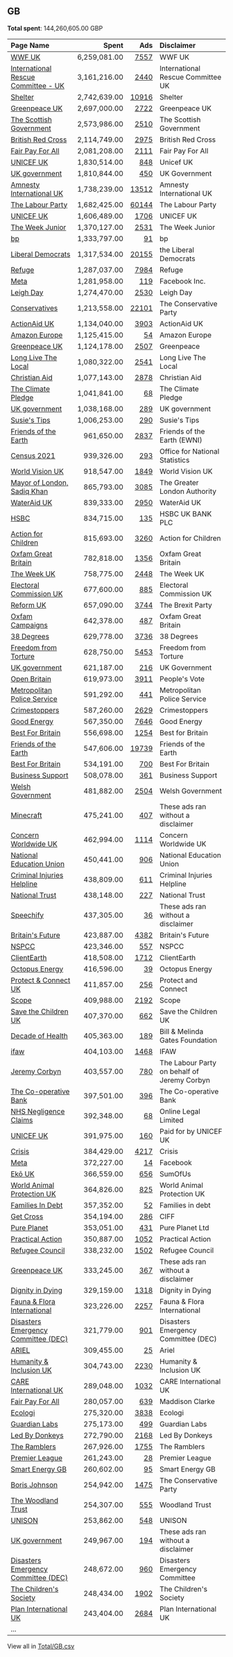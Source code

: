 ## GB
**Total spent**: 144,260,605.00 GBP

|Page Name|Spent|Ads|Disclaimer|
|:---|---:|---:|:---|
|[WWF UK](https://www.facebook.com/311627208673)|6,259,081.00|[7557](https://www.facebook.com/ads/library/?active_status=all&ad_type=political_and_issue_ads&country=GB&view_all_page_id=311627208673&search_type=page&media_type=all)|WWF UK|
|[International Rescue Committee - UK](https://www.facebook.com/220543443746)|3,161,216.00|[2440](https://www.facebook.com/ads/library/?active_status=all&ad_type=political_and_issue_ads&country=GB&view_all_page_id=220543443746&search_type=page&media_type=all)|International Rescue Committee UK|
|[Shelter](https://www.facebook.com/10677003998)|2,742,639.00|[10916](https://www.facebook.com/ads/library/?active_status=all&ad_type=political_and_issue_ads&country=GB&view_all_page_id=10677003998&search_type=page&media_type=all)|Shelter|
|[Greenpeace UK](https://www.facebook.com/9250349228)|2,697,000.00|[2722](https://www.facebook.com/ads/library/?active_status=all&ad_type=political_and_issue_ads&country=GB&view_all_page_id=9250349228&search_type=page&media_type=all)|Greenpeace UK|
|[The Scottish Government](https://www.facebook.com/200786289976224)|2,573,986.00|[2510](https://www.facebook.com/ads/library/?active_status=all&ad_type=political_and_issue_ads&country=GB&view_all_page_id=200786289976224&search_type=page&media_type=all)|The Scottish Government|
|[British Red Cross](https://www.facebook.com/26698813123)|2,114,749.00|[2975](https://www.facebook.com/ads/library/?active_status=all&ad_type=political_and_issue_ads&country=GB&view_all_page_id=26698813123&search_type=page&media_type=all)|British Red Cross|
|[Fair Pay For All](https://www.facebook.com/102639461303190)|2,081,208.00|[2111](https://www.facebook.com/ads/library/?active_status=all&ad_type=political_and_issue_ads&country=GB&view_all_page_id=102639461303190&search_type=page&media_type=all)|Fair Pay For All|
|[UNICEF UK](https://www.facebook.com/7715002593)|1,830,514.00|[848](https://www.facebook.com/ads/library/?active_status=all&ad_type=political_and_issue_ads&country=GB&view_all_page_id=7715002593&search_type=page&media_type=all)|Unicef UK|
|[UK government](https://www.facebook.com/408582579294175)|1,810,844.00|[450](https://www.facebook.com/ads/library/?active_status=all&ad_type=political_and_issue_ads&country=GB&view_all_page_id=408582579294175&search_type=page&media_type=all)|UK Government|
|[Amnesty International UK](https://www.facebook.com/7624294394)|1,738,239.00|[13512](https://www.facebook.com/ads/library/?active_status=all&ad_type=political_and_issue_ads&country=GB&view_all_page_id=7624294394&search_type=page&media_type=all)|Amnesty International UK|
|[The Labour Party](https://www.facebook.com/25749647410)|1,682,425.00|[60144](https://www.facebook.com/ads/library/?active_status=all&ad_type=political_and_issue_ads&country=GB&view_all_page_id=25749647410&search_type=page&media_type=all)|The Labour Party|
|[UNICEF UK](https://www.facebook.com/7715002593)|1,606,489.00|[1706](https://www.facebook.com/ads/library/?active_status=all&ad_type=political_and_issue_ads&country=GB&view_all_page_id=7715002593&search_type=page&media_type=all)|UNICEF UK|
|[The Week Junior](https://www.facebook.com/799576543492660)|1,370,127.00|[2531](https://www.facebook.com/ads/library/?active_status=all&ad_type=political_and_issue_ads&country=GB&view_all_page_id=799576543492660&search_type=page&media_type=all)|The Week Junior|
|[bp](https://www.facebook.com/345463602161853)|1,333,797.00|[91](https://www.facebook.com/ads/library/?active_status=all&ad_type=political_and_issue_ads&country=GB&view_all_page_id=345463602161853&search_type=page&media_type=all)|bp|
|[Liberal Democrats](https://www.facebook.com/5883973269)|1,317,534.00|[20155](https://www.facebook.com/ads/library/?active_status=all&ad_type=political_and_issue_ads&country=GB&view_all_page_id=5883973269&search_type=page&media_type=all)|the Liberal Democrats|
|[Refuge](https://www.facebook.com/158077247591710)|1,287,037.00|[7984](https://www.facebook.com/ads/library/?active_status=all&ad_type=political_and_issue_ads&country=GB&view_all_page_id=158077247591710&search_type=page&media_type=all)|Refuge|
|[Meta](https://www.facebook.com/108824017345866)|1,281,958.00|[119](https://www.facebook.com/ads/library/?active_status=all&ad_type=political_and_issue_ads&country=GB&view_all_page_id=108824017345866&search_type=page&media_type=all)|Facebook Inc.|
|[Leigh Day](https://www.facebook.com/514212165305248)|1,274,470.00|[2530](https://www.facebook.com/ads/library/?active_status=all&ad_type=political_and_issue_ads&country=GB&view_all_page_id=514212165305248&search_type=page&media_type=all)|Leigh Day|
|[Conservatives](https://www.facebook.com/8807334278)|1,213,558.00|[22101](https://www.facebook.com/ads/library/?active_status=all&ad_type=political_and_issue_ads&country=GB&view_all_page_id=8807334278&search_type=page&media_type=all)|The Conservative Party|
|[ActionAid UK](https://www.facebook.com/39605200520)|1,134,040.00|[3903](https://www.facebook.com/ads/library/?active_status=all&ad_type=political_and_issue_ads&country=GB&view_all_page_id=39605200520&search_type=page&media_type=all)|ActionAid UK|
|[Amazon Europe](https://www.facebook.com/106626487721376)|1,125,415.00|[54](https://www.facebook.com/ads/library/?active_status=all&ad_type=political_and_issue_ads&country=GB&view_all_page_id=106626487721376&search_type=page&media_type=all)|Amazon Europe|
|[Greenpeace UK](https://www.facebook.com/9250349228)|1,124,178.00|[2507](https://www.facebook.com/ads/library/?active_status=all&ad_type=political_and_issue_ads&country=GB&view_all_page_id=9250349228&search_type=page&media_type=all)|Greenpeace|
|[Long Live The Local](https://www.facebook.com/211614899544570)|1,080,322.00|[2541](https://www.facebook.com/ads/library/?active_status=all&ad_type=political_and_issue_ads&country=GB&view_all_page_id=211614899544570&search_type=page&media_type=all)|Long Live The Local|
|[Christian Aid](https://www.facebook.com/7043497714)|1,077,143.00|[2878](https://www.facebook.com/ads/library/?active_status=all&ad_type=political_and_issue_ads&country=GB&view_all_page_id=7043497714&search_type=page&media_type=all)|Christian Aid|
|[The Climate Pledge](https://www.facebook.com/103355385129734)|1,041,841.00|[68](https://www.facebook.com/ads/library/?active_status=all&ad_type=political_and_issue_ads&country=GB&view_all_page_id=103355385129734&search_type=page&media_type=all)|The Climate Pledge|
|[UK government](https://www.facebook.com/408582579294175)|1,038,168.00|[289](https://www.facebook.com/ads/library/?active_status=all&ad_type=political_and_issue_ads&country=GB&view_all_page_id=408582579294175&search_type=page&media_type=all)|UK government|
|[Susie's Tips](https://www.facebook.com/100771226087265)|1,006,253.00|[290](https://www.facebook.com/ads/library/?active_status=all&ad_type=political_and_issue_ads&country=GB&view_all_page_id=100771226087265&search_type=page&media_type=all)|Susie's Tips|
|[Friends of the Earth](https://www.facebook.com/110861655604080)|961,650.00|[2837](https://www.facebook.com/ads/library/?active_status=all&ad_type=political_and_issue_ads&country=GB&view_all_page_id=110861655604080&search_type=page&media_type=all)|Friends of the Earth (EWNI)|
|[Census 2021](https://www.facebook.com/684700375316141)|939,326.00|[293](https://www.facebook.com/ads/library/?active_status=all&ad_type=political_and_issue_ads&country=GB&view_all_page_id=684700375316141&search_type=page&media_type=all)|Office for National Statistics|
|[World Vision UK](https://www.facebook.com/121936349543)|918,547.00|[1849](https://www.facebook.com/ads/library/?active_status=all&ad_type=political_and_issue_ads&country=GB&view_all_page_id=121936349543&search_type=page&media_type=all)|World Vision UK|
|[Mayor of London, Sadiq Khan](https://www.facebook.com/360322167647280)|865,793.00|[3085](https://www.facebook.com/ads/library/?active_status=all&ad_type=political_and_issue_ads&country=GB&view_all_page_id=360322167647280&search_type=page&media_type=all)|The Greater London Authority|
|[WaterAid UK](https://www.facebook.com/7527864602)|839,333.00|[2950](https://www.facebook.com/ads/library/?active_status=all&ad_type=political_and_issue_ads&country=GB&view_all_page_id=7527864602&search_type=page&media_type=all)|WaterAid UK|
|[HSBC](https://www.facebook.com/594815570615947)|834,715.00|[135](https://www.facebook.com/ads/library/?active_status=all&ad_type=political_and_issue_ads&country=GB&view_all_page_id=594815570615947&search_type=page&media_type=all)|HSBC UK BANK PLC|
|[Action for Children](https://www.facebook.com/97708339756)|815,693.00|[3260](https://www.facebook.com/ads/library/?active_status=all&ad_type=political_and_issue_ads&country=GB&view_all_page_id=97708339756&search_type=page&media_type=all)|Action for Children|
|[Oxfam Great Britain](https://www.facebook.com/7214031395)|782,818.00|[1356](https://www.facebook.com/ads/library/?active_status=all&ad_type=political_and_issue_ads&country=GB&view_all_page_id=7214031395&search_type=page&media_type=all)|Oxfam Great Britain|
|[The Week UK](https://www.facebook.com/177855115588808)|758,775.00|[2448](https://www.facebook.com/ads/library/?active_status=all&ad_type=political_and_issue_ads&country=GB&view_all_page_id=177855115588808&search_type=page&media_type=all)|The Week UK|
|[Electoral Commission UK](https://www.facebook.com/841894835830532)|677,600.00|[885](https://www.facebook.com/ads/library/?active_status=all&ad_type=political_and_issue_ads&country=GB&view_all_page_id=841894835830532&search_type=page&media_type=all)|Electoral Commission UK|
|[Reform UK](https://www.facebook.com/230416667843105)|657,090.00|[3744](https://www.facebook.com/ads/library/?active_status=all&ad_type=political_and_issue_ads&country=GB&view_all_page_id=230416667843105&search_type=page&media_type=all)|The Brexit Party|
|[Oxfam Campaigns](https://www.facebook.com/348366988862054)|642,378.00|[487](https://www.facebook.com/ads/library/?active_status=all&ad_type=political_and_issue_ads&country=GB&view_all_page_id=348366988862054&search_type=page&media_type=all)|Oxfam Great Britain|
|[38 Degrees](https://www.facebook.com/200006375787)|629,778.00|[3736](https://www.facebook.com/ads/library/?active_status=all&ad_type=political_and_issue_ads&country=GB&view_all_page_id=200006375787&search_type=page&media_type=all)|38 Degrees|
|[Freedom from Torture](https://www.facebook.com/208573062515662)|628,750.00|[5453](https://www.facebook.com/ads/library/?active_status=all&ad_type=political_and_issue_ads&country=GB&view_all_page_id=208573062515662&search_type=page&media_type=all)|Freedom from Torture|
|[UK government](https://www.facebook.com/408582579294175)|621,187.00|[216](https://www.facebook.com/ads/library/?active_status=all&ad_type=political_and_issue_ads&country=GB&view_all_page_id=408582579294175&search_type=page&media_type=all)|UK Government|
|[Open Britain](https://www.facebook.com/748608695327755)|619,973.00|[3911](https://www.facebook.com/ads/library/?active_status=all&ad_type=political_and_issue_ads&country=GB&view_all_page_id=748608695327755&search_type=page&media_type=all)|People's Vote|
|[Metropolitan Police Service](https://www.facebook.com/260012884055691)|591,292.00|[441](https://www.facebook.com/ads/library/?active_status=all&ad_type=political_and_issue_ads&country=GB&view_all_page_id=260012884055691&search_type=page&media_type=all)|Metropolitan Police Service|
|[Crimestoppers](https://www.facebook.com/13047522725)|587,260.00|[2629](https://www.facebook.com/ads/library/?active_status=all&ad_type=political_and_issue_ads&country=GB&view_all_page_id=13047522725&search_type=page&media_type=all)|Crimestoppers|
|[Good Energy](https://www.facebook.com/139695000173)|567,350.00|[7646](https://www.facebook.com/ads/library/?active_status=all&ad_type=political_and_issue_ads&country=GB&view_all_page_id=139695000173&search_type=page&media_type=all)|Good Energy|
|[Best For Britain](https://www.facebook.com/1863944713844924)|556,698.00|[1254](https://www.facebook.com/ads/library/?active_status=all&ad_type=political_and_issue_ads&country=GB&view_all_page_id=1863944713844924&search_type=page&media_type=all)|Best for Britain|
|[Friends of the Earth](https://www.facebook.com/110861655604080)|547,606.00|[19739](https://www.facebook.com/ads/library/?active_status=all&ad_type=political_and_issue_ads&country=GB&view_all_page_id=110861655604080&search_type=page&media_type=all)|Friends of the Earth|
|[Best For Britain](https://www.facebook.com/1863944713844924)|534,191.00|[700](https://www.facebook.com/ads/library/?active_status=all&ad_type=political_and_issue_ads&country=GB&view_all_page_id=1863944713844924&search_type=page&media_type=all)|Best For Britain|
|[Business Support](https://www.facebook.com/298035250243527)|508,078.00|[361](https://www.facebook.com/ads/library/?active_status=all&ad_type=political_and_issue_ads&country=GB&view_all_page_id=298035250243527&search_type=page&media_type=all)|Business Support|
|[Welsh Government](https://www.facebook.com/165099760197787)|481,882.00|[2504](https://www.facebook.com/ads/library/?active_status=all&ad_type=political_and_issue_ads&country=GB&view_all_page_id=165099760197787&search_type=page&media_type=all)|Welsh Government|
|[Minecraft](https://www.facebook.com/165039663531531)|475,241.00|[407](https://www.facebook.com/ads/library/?active_status=all&ad_type=political_and_issue_ads&country=GB&view_all_page_id=165039663531531&search_type=page&media_type=all)|These ads ran without a disclaimer|
|[Concern Worldwide UK](https://www.facebook.com/310531132443420)|462,994.00|[1114](https://www.facebook.com/ads/library/?active_status=all&ad_type=political_and_issue_ads&country=GB&view_all_page_id=310531132443420&search_type=page&media_type=all)|Concern Worldwide UK|
|[National Education Union](https://www.facebook.com/241312696375349)|450,441.00|[906](https://www.facebook.com/ads/library/?active_status=all&ad_type=political_and_issue_ads&country=GB&view_all_page_id=241312696375349&search_type=page&media_type=all)|National Education Union|
|[Criminal Injuries Helpline](https://www.facebook.com/365948210785448)|438,809.00|[611](https://www.facebook.com/ads/library/?active_status=all&ad_type=political_and_issue_ads&country=GB&view_all_page_id=365948210785448&search_type=page&media_type=all)|Criminal Injuries Helpline|
|[National Trust](https://www.facebook.com/13533633585)|438,148.00|[227](https://www.facebook.com/ads/library/?active_status=all&ad_type=political_and_issue_ads&country=GB&view_all_page_id=13533633585&search_type=page&media_type=all)|National Trust|
|[Speechify](https://www.facebook.com/248986568895243)|437,305.00|[36](https://www.facebook.com/ads/library/?active_status=all&ad_type=political_and_issue_ads&country=GB&view_all_page_id=248986568895243&search_type=page&media_type=all)|These ads ran without a disclaimer|
|[Britain's Future](https://www.facebook.com/1625300137516491)|423,887.00|[4382](https://www.facebook.com/ads/library/?active_status=all&ad_type=political_and_issue_ads&country=GB&view_all_page_id=1625300137516491&search_type=page&media_type=all)|Britain's Future|
|[NSPCC](https://www.facebook.com/10114144851)|423,346.00|[557](https://www.facebook.com/ads/library/?active_status=all&ad_type=political_and_issue_ads&country=GB&view_all_page_id=10114144851&search_type=page&media_type=all)|NSPCC|
|[ClientEarth](https://www.facebook.com/21242962092)|418,508.00|[1712](https://www.facebook.com/ads/library/?active_status=all&ad_type=political_and_issue_ads&country=GB&view_all_page_id=21242962092&search_type=page&media_type=all)|ClientEarth|
|[Octopus Energy](https://www.facebook.com/1885848078306065)|416,596.00|[39](https://www.facebook.com/ads/library/?active_status=all&ad_type=political_and_issue_ads&country=GB&view_all_page_id=1885848078306065&search_type=page&media_type=all)|Octopus Energy|
|[Protect & Connect UK](https://www.facebook.com/536434487252084)|411,857.00|[256](https://www.facebook.com/ads/library/?active_status=all&ad_type=political_and_issue_ads&country=GB&view_all_page_id=536434487252084&search_type=page&media_type=all)|Protect and Connect|
|[Scope](https://www.facebook.com/358706239805)|409,988.00|[2192](https://www.facebook.com/ads/library/?active_status=all&ad_type=political_and_issue_ads&country=GB&view_all_page_id=358706239805&search_type=page&media_type=all)|Scope|
|[Save the Children UK](https://www.facebook.com/117476785190)|407,370.00|[662](https://www.facebook.com/ads/library/?active_status=all&ad_type=political_and_issue_ads&country=GB&view_all_page_id=117476785190&search_type=page&media_type=all)|Save the Children UK|
|[Decade of Health](https://www.facebook.com/106873717802893)|405,363.00|[189](https://www.facebook.com/ads/library/?active_status=all&ad_type=political_and_issue_ads&country=GB&view_all_page_id=106873717802893&search_type=page&media_type=all)|Bill & Melinda Gates Foundation|
|[ifaw](https://www.facebook.com/353224381469808)|404,103.00|[1468](https://www.facebook.com/ads/library/?active_status=all&ad_type=political_and_issue_ads&country=GB&view_all_page_id=353224381469808&search_type=page&media_type=all)|IFAW|
|[Jeremy Corbyn](https://www.facebook.com/330250343871)|403,557.00|[780](https://www.facebook.com/ads/library/?active_status=all&ad_type=political_and_issue_ads&country=GB&view_all_page_id=330250343871&search_type=page&media_type=all)|The Labour Party on behalf of Jeremy Corbyn|
|[The Co-operative Bank](https://www.facebook.com/722939897742608)|397,501.00|[396](https://www.facebook.com/ads/library/?active_status=all&ad_type=political_and_issue_ads&country=GB&view_all_page_id=722939897742608&search_type=page&media_type=all)|The Co-operative Bank|
|[NHS Negligence Claims](https://www.facebook.com/912590792245688)|392,348.00|[68](https://www.facebook.com/ads/library/?active_status=all&ad_type=political_and_issue_ads&country=GB&view_all_page_id=912590792245688&search_type=page&media_type=all)|Online Legal Limited|
|[UNICEF UK](https://www.facebook.com/7715002593)|391,975.00|[160](https://www.facebook.com/ads/library/?active_status=all&ad_type=political_and_issue_ads&country=GB&view_all_page_id=7715002593&search_type=page&media_type=all)|Paid for by UNICEF UK|
|[Crisis](https://www.facebook.com/6447117653)|384,429.00|[4217](https://www.facebook.com/ads/library/?active_status=all&ad_type=political_and_issue_ads&country=GB&view_all_page_id=6447117653&search_type=page&media_type=all)|Crisis|
|[Meta](https://www.facebook.com/102695048568641)|372,227.00|[14](https://www.facebook.com/ads/library/?active_status=all&ad_type=political_and_issue_ads&country=GB&view_all_page_id=102695048568641&search_type=page&media_type=all)|Facebook|
|[Ekō UK](https://www.facebook.com/112712550420527)|366,559.00|[656](https://www.facebook.com/ads/library/?active_status=all&ad_type=political_and_issue_ads&country=GB&view_all_page_id=112712550420527&search_type=page&media_type=all)|SumOfUs|
|[World Animal Protection UK](https://www.facebook.com/35671512696)|364,826.00|[825](https://www.facebook.com/ads/library/?active_status=all&ad_type=political_and_issue_ads&country=GB&view_all_page_id=35671512696&search_type=page&media_type=all)|World Animal Protection UK|
|[Families In Debt](https://www.facebook.com/2558329857727118)|357,352.00|[52](https://www.facebook.com/ads/library/?active_status=all&ad_type=political_and_issue_ads&country=GB&view_all_page_id=2558329857727118&search_type=page&media_type=all)|Families in debt|
|[Get Cross](https://www.facebook.com/103242011148597)|354,194.00|[286](https://www.facebook.com/ads/library/?active_status=all&ad_type=political_and_issue_ads&country=GB&view_all_page_id=103242011148597&search_type=page&media_type=all)|CIFF|
|[Pure Planet](https://www.facebook.com/1855491614716590)|353,051.00|[431](https://www.facebook.com/ads/library/?active_status=all&ad_type=political_and_issue_ads&country=GB&view_all_page_id=1855491614716590&search_type=page&media_type=all)|Pure Planet Ltd|
|[Practical Action](https://www.facebook.com/11965205188)|350,887.00|[1052](https://www.facebook.com/ads/library/?active_status=all&ad_type=political_and_issue_ads&country=GB&view_all_page_id=11965205188&search_type=page&media_type=all)|Practical Action|
|[Refugee Council](https://www.facebook.com/40409120801)|338,232.00|[1502](https://www.facebook.com/ads/library/?active_status=all&ad_type=political_and_issue_ads&country=GB&view_all_page_id=40409120801&search_type=page&media_type=all)|Refugee Council|
|[Greenpeace UK](https://www.facebook.com/9250349228)|333,245.00|[367](https://www.facebook.com/ads/library/?active_status=all&ad_type=political_and_issue_ads&country=GB&view_all_page_id=9250349228&search_type=page&media_type=all)|These ads ran without a disclaimer|
|[Dignity in Dying](https://www.facebook.com/47612991154)|329,159.00|[1318](https://www.facebook.com/ads/library/?active_status=all&ad_type=political_and_issue_ads&country=GB&view_all_page_id=47612991154&search_type=page&media_type=all)|Dignity in Dying|
|[Fauna & Flora International](https://www.facebook.com/89151782746)|323,226.00|[2257](https://www.facebook.com/ads/library/?active_status=all&ad_type=political_and_issue_ads&country=GB&view_all_page_id=89151782746&search_type=page&media_type=all)|Fauna & Flora International|
|[Disasters Emergency Committee (DEC)](https://www.facebook.com/33268280976)|321,779.00|[901](https://www.facebook.com/ads/library/?active_status=all&ad_type=political_and_issue_ads&country=GB&view_all_page_id=33268280976&search_type=page&media_type=all)|Disasters Emergency Committee (DEC)|
|[ARIEL](https://www.facebook.com/424185644285092)|309,455.00|[25](https://www.facebook.com/ads/library/?active_status=all&ad_type=political_and_issue_ads&country=GB&view_all_page_id=424185644285092&search_type=page&media_type=all)|Ariel|
|[Humanity & Inclusion UK](https://www.facebook.com/328457661378085)|304,743.00|[2230](https://www.facebook.com/ads/library/?active_status=all&ad_type=political_and_issue_ads&country=GB&view_all_page_id=328457661378085&search_type=page&media_type=all)|Humanity & Inclusion UK|
|[CARE International UK](https://www.facebook.com/18933154958)|289,048.00|[1032](https://www.facebook.com/ads/library/?active_status=all&ad_type=political_and_issue_ads&country=GB&view_all_page_id=18933154958&search_type=page&media_type=all)|CARE International UK|
|[Fair Pay For All](https://www.facebook.com/102639461303190)|280,057.00|[639](https://www.facebook.com/ads/library/?active_status=all&ad_type=political_and_issue_ads&country=GB&view_all_page_id=102639461303190&search_type=page&media_type=all)|Maddison Clarke|
|[Ecologi](https://www.facebook.com/601388547012748)|275,320.00|[3838](https://www.facebook.com/ads/library/?active_status=all&ad_type=political_and_issue_ads&country=GB&view_all_page_id=601388547012748&search_type=page&media_type=all)|Ecologi|
|[Guardian Labs](https://www.facebook.com/1660600037490738)|275,173.00|[499](https://www.facebook.com/ads/library/?active_status=all&ad_type=political_and_issue_ads&country=GB&view_all_page_id=1660600037490738&search_type=page&media_type=all)|Guardian Labs|
|[Led By Donkeys](https://www.facebook.com/374151396735323)|272,790.00|[2168](https://www.facebook.com/ads/library/?active_status=all&ad_type=political_and_issue_ads&country=GB&view_all_page_id=374151396735323&search_type=page&media_type=all)|Led By Donkeys|
|[The Ramblers](https://www.facebook.com/59367068326)|267,926.00|[1755](https://www.facebook.com/ads/library/?active_status=all&ad_type=political_and_issue_ads&country=GB&view_all_page_id=59367068326&search_type=page&media_type=all)|The Ramblers|
|[Premier League](https://www.facebook.com/220832481274508)|261,243.00|[28](https://www.facebook.com/ads/library/?active_status=all&ad_type=political_and_issue_ads&country=GB&view_all_page_id=220832481274508&search_type=page&media_type=all)|Premier League|
|[Smart Energy GB](https://www.facebook.com/471955216282664)|260,602.00|[95](https://www.facebook.com/ads/library/?active_status=all&ad_type=political_and_issue_ads&country=GB&view_all_page_id=471955216282664&search_type=page&media_type=all)|Smart Energy GB|
|[Boris Johnson](https://www.facebook.com/7972991316)|254,942.00|[1475](https://www.facebook.com/ads/library/?active_status=all&ad_type=political_and_issue_ads&country=GB&view_all_page_id=7972991316&search_type=page&media_type=all)|The Conservative Party|
|[The Woodland Trust](https://www.facebook.com/18168505158)|254,307.00|[555](https://www.facebook.com/ads/library/?active_status=all&ad_type=political_and_issue_ads&country=GB&view_all_page_id=18168505158&search_type=page&media_type=all)|Woodland Trust|
|[UNISON](https://www.facebook.com/190330747706140)|253,862.00|[548](https://www.facebook.com/ads/library/?active_status=all&ad_type=political_and_issue_ads&country=GB&view_all_page_id=190330747706140&search_type=page&media_type=all)|UNISON|
|[UK government](https://www.facebook.com/408582579294175)|249,967.00|[194](https://www.facebook.com/ads/library/?active_status=all&ad_type=political_and_issue_ads&country=GB&view_all_page_id=408582579294175&search_type=page&media_type=all)|These ads ran without a disclaimer|
|[Disasters Emergency Committee (DEC)](https://www.facebook.com/33268280976)|248,672.00|[960](https://www.facebook.com/ads/library/?active_status=all&ad_type=political_and_issue_ads&country=GB&view_all_page_id=33268280976&search_type=page&media_type=all)|Disasters Emergency Committee|
|[The Children's Society](https://www.facebook.com/37981137361)|248,434.00|[1902](https://www.facebook.com/ads/library/?active_status=all&ad_type=political_and_issue_ads&country=GB&view_all_page_id=37981137361&search_type=page&media_type=all)|The Children's Society|
|[Plan International UK](https://www.facebook.com/18044497940)|243,404.00|[2684](https://www.facebook.com/ads/library/?active_status=all&ad_type=political_and_issue_ads&country=GB&view_all_page_id=18044497940&search_type=page&media_type=all)|Plan International UK|
|...||||

View all in [Total/GB.csv](../../MetaData/Total/GB.csv)
